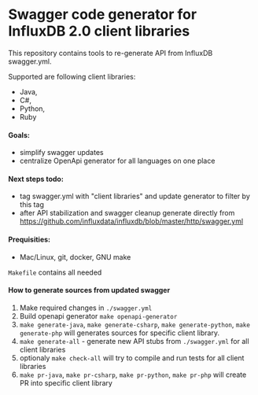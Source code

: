 # Swagger code generator for InfluxDB 2.0 client libraries 

This repository contains tools to re-generate API from InfluxDB swagger.yml. 

Supported are following client libraries: 

* Java, 
* C#, 
* Python, 
* Ruby

#### Goals:
 
* simplify swagger updates
* centralize OpenApi generator for all languages on one place

#### Next steps todo:
* tag swagger.yml with "client libraries" and update generator to filter by this tag  
* after API stabilization and swagger cleanup generate directly from https://github.com/influxdata/influxdb/blob/master/http/swagger.yml 

#### Prequisities:
* Mac/Linux, git, docker, GNU make 

`Makefile` contains all needed

#### How to generate sources from updated swagger

1. Make required changes in `./swagger.yml`
1. Build openapi generator `make openapi-generator`
1. `make generate-java`, `make generate-csharp`, `make generate-python`, `make generate-php` will generates sources for specific client library.
1. `make generate-all` - generate new API stubs from `./swagger.yml` for all client libraries 
1. optionaly `make check-all` will try to compile and run tests for all client libraries
1. `make pr-java`, `make pr-csharp`, `make pr-python`, `make pr-php` will create PR into specific client library
